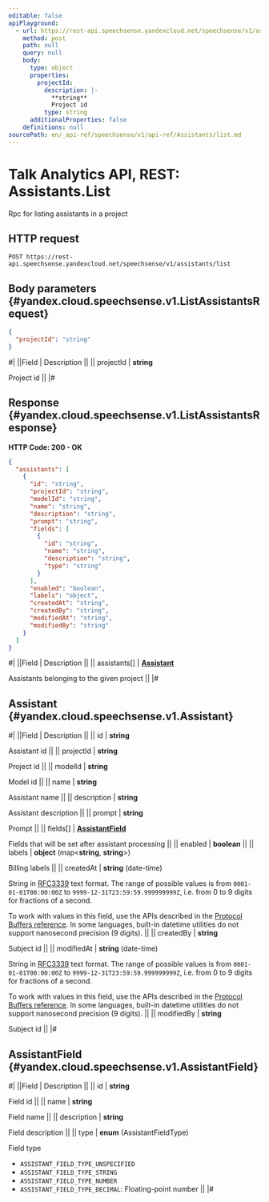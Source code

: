```yaml
---
editable: false
apiPlayground:
  - url: https://rest-api.speechsense.yandexcloud.net/speechsense/v1/assistants/list
    method: post
    path: null
    query: null
    body:
      type: object
      properties:
        projectId:
          description: |-
            **string**
            Project id
          type: string
      additionalProperties: false
    definitions: null
sourcePath: en/_api-ref/speechsense/v1/api-ref/Assistants/list.md
---
```


# Talk Analytics API, REST: Assistants.List

Rpc for listing assistants in a project

## HTTP request

```
POST https://rest-api.speechsense.yandexcloud.net/speechsense/v1/assistants/list
```

## Body parameters {#yandex.cloud.speechsense.v1.ListAssistantsRequest}

```json
{
  "projectId": "string"
}
```

#|
||Field | Description ||
|| projectId | **string**

Project id ||
|#

## Response {#yandex.cloud.speechsense.v1.ListAssistantsResponse}

**HTTP Code: 200 - OK**

```json
{
  "assistants": [
    {
      "id": "string",
      "projectId": "string",
      "modelId": "string",
      "name": "string",
      "description": "string",
      "prompt": "string",
      "fields": [
        {
          "id": "string",
          "name": "string",
          "description": "string",
          "type": "string"
        }
      ],
      "enabled": "boolean",
      "labels": "object",
      "createdAt": "string",
      "createdBy": "string",
      "modifiedAt": "string",
      "modifiedBy": "string"
    }
  ]
}
```

#|
||Field | Description ||
|| assistants[] | **[Assistant](#yandex.cloud.speechsense.v1.Assistant)**

Assistants belonging to the given project ||
|#

## Assistant {#yandex.cloud.speechsense.v1.Assistant}

#|
||Field | Description ||
|| id | **string**

Assistant id ||
|| projectId | **string**

Project id ||
|| modelId | **string**

Model id ||
|| name | **string**

Assistant name ||
|| description | **string**

Assistant description ||
|| prompt | **string**

Prompt ||
|| fields[] | **[AssistantField](#yandex.cloud.speechsense.v1.AssistantField)**

Fields that will be set after assistant processing ||
|| enabled | **boolean** ||
|| labels | **object** (map<**string**, **string**>)

Billing labels ||
|| createdAt | **string** (date-time)

String in [RFC3339](https://www.ietf.org/rfc/rfc3339.txt) text format. The range of possible values is from
`0001-01-01T00:00:00Z` to `9999-12-31T23:59:59.999999999Z`, i.e. from 0 to 9 digits for fractions of a second.

To work with values in this field, use the APIs described in the
[Protocol Buffers reference](https://developers.google.com/protocol-buffers/docs/reference/overview).
In some languages, built-in datetime utilities do not support nanosecond precision (9 digits). ||
|| createdBy | **string**

Subject id ||
|| modifiedAt | **string** (date-time)

String in [RFC3339](https://www.ietf.org/rfc/rfc3339.txt) text format. The range of possible values is from
`0001-01-01T00:00:00Z` to `9999-12-31T23:59:59.999999999Z`, i.e. from 0 to 9 digits for fractions of a second.

To work with values in this field, use the APIs described in the
[Protocol Buffers reference](https://developers.google.com/protocol-buffers/docs/reference/overview).
In some languages, built-in datetime utilities do not support nanosecond precision (9 digits). ||
|| modifiedBy | **string**

Subject id ||
|#

## AssistantField {#yandex.cloud.speechsense.v1.AssistantField}

#|
||Field | Description ||
|| id | **string**

Field id ||
|| name | **string**

Field name ||
|| description | **string**

Field description ||
|| type | **enum** (AssistantFieldType)

Field type

- `ASSISTANT_FIELD_TYPE_UNSPECIFIED`
- `ASSISTANT_FIELD_TYPE_STRING`
- `ASSISTANT_FIELD_TYPE_NUMBER`
- `ASSISTANT_FIELD_TYPE_DECIMAL`: Floating-point number ||
|#